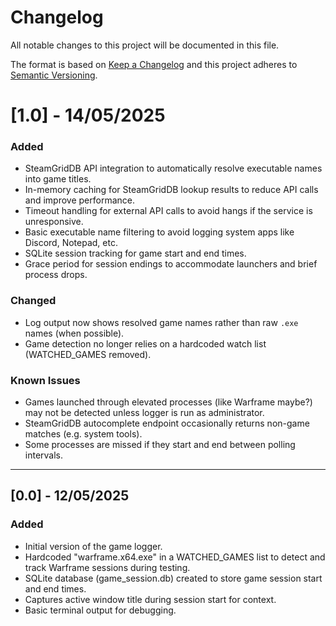 # Changelog

All notable changes to this project will be documented in this file.

The format is based on [Keep a Changelog](https://keepachangelog.com/en/1.1.0/)
and this project adheres to [Semantic Versioning](https://semver.org/spec/v2.0.0.html).

# [1.0] - 14/05/2025

### Added
- SteamGridDB API integration to automatically resolve executable names into game titles.
- In-memory caching for SteamGridDB lookup results to reduce API calls and improve performance.
- Timeout handling for external API calls to avoid hangs if the service is unresponsive.
- Basic executable name filtering to avoid logging system apps like Discord, Notepad, etc.
- SQLite session tracking for game start and end times.
- Grace period for session endings to accommodate launchers and brief process drops.

### Changed
- Log output now shows resolved game names rather than raw `.exe` names (when possible).
- Game detection no longer relies on a hardcoded watch list (WATCHED_GAMES removed).

### Known Issues
- Games launched through elevated processes (like Warframe maybe?) may not be detected unless logger is run as administrator.
- SteamGridDB autocomplete endpoint occasionally returns non-game matches (e.g. system tools).
- Some processes are missed if they start and end between polling intervals.

---

## [0.0] - 12/05/2025

### Added
- Initial version of the game logger.
- Hardcoded "warframe.x64.exe" in a WATCHED_GAMES list to detect and track Warframe sessions during testing.
- SQLite database (game_session.db) created to store game session start and end times.
- Captures active window title during session start for context.
- Basic terminal output for debugging.
